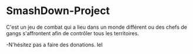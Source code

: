 # SmashDown-Project

C'est un jeu de combat qui a lieu dans un monde différent ou des chefs de gangs s'affrontent afin de contrôler tous les territoires.

-N'hésitez pas a faire des donations. lel
